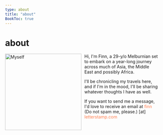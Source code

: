 ```yaml
---
type: about
title: "about"
BookToc: true
---
```

# about

<img src="/images/myself.jpg" width="250" alt="Myself" style="float:left; margin-right:10px;" /> Hi, I'm Finn, a 29-y/o Melburnian set to embark on a year-long journey across much of Asia, the Middle East and possibly Africa. 

I'll be chronicling my travels here, and if I'm in the mood, I'll be sharing whatever thoughts I have as well.

If you want to send me a message, I'd love to receive an email at <span style="color: #FF7F50;">finn</span> <span class="nospam"> (Do not spam me, please.) </span> [at] <span style="color: #FF7F50;">letterstamp.com</span>